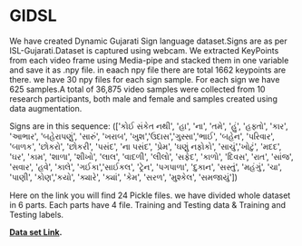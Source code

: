 # GIDSL
We have created Dynamic Gujarati Sign language dataset.Signs are as per ISL-Gujarati.Dataset is captured using webcam. We extracted KeyPoints from each video frame using Media-pipe and stacked them in one variable and save it as .npy file. in eaach npy file there are total 1662 keypoints are there. we have 30 npy files for each sign sample. For each sign we have 625 samples.A total of 36,875 video samples were collected from 10 research participants, both male and female and samples created using data augmentation. 

Signs are in this sequence: (['કોઈ સંકેત નથી', 'હા', 'ના', 'તમે', 'હું', 'હફ્તો', 'કાર', 'આભાર', 'બહેરાપણું', 'સારું', 'ખરાબ', 'ખુશ','ઉદાસ','ગુસ્સા','ભાઈ', 'બહેન', 'પરિવાર', 'બાળક', 'છોકરો', 'છોકરી', 'પસંદ', 'ના પસંદ', 'પ્રેમ', 'ઘણું નફોકો', 'સાચું','ખોટું', 'મદદ', 'ઘર', 'કામ', 'શાળા', 'શીખો', 'લાલ', 'વાદળી', 'લીલો', 'સફેદ', 'કાળો', 'દિવસ', 'રાત', 'સાંજ', 'સવાર', 'હવે', 'કાલે', 'ગઈકા','સાઈકલ', 'ટ્રેન', 'પગપાળા', 'દુકાન', 'સસ્તું', 'મહંગું', 'ચા', 'પાણી', 'કોણ','કયો', 'ક્યારે', 'ક્યાં', 'કેમ', 'સરળ', 'મુશ્કેલ', 'સમજાયું'])

Here on the link you will find 24 Pickle files. we have divided whole dataset in 6 parts. Each parts have 4 file. Training and Testing data & Training and Testing labels.
 
**[Data set Link](https://gecbhar-my.sharepoint.com/:f:/g/personal/dhaval_patel_ec_gecbhar_gujgov_edu_in/EiXf7liraU5Mv1Si7hQ9O3oBC4jjl8d9ZReh2wqeCalaoA?e=MHFqse).**
